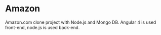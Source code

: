 # Amazon
Amazon.com clone project with Node.js and Mongo DB. Angular 4 is used front-end, node.js is used back-end.

